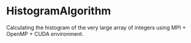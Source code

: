 # HistogramAlgorithm
Calculating the histogram of the very large array of integers using MPI + OpenMP + CUDA environment.
